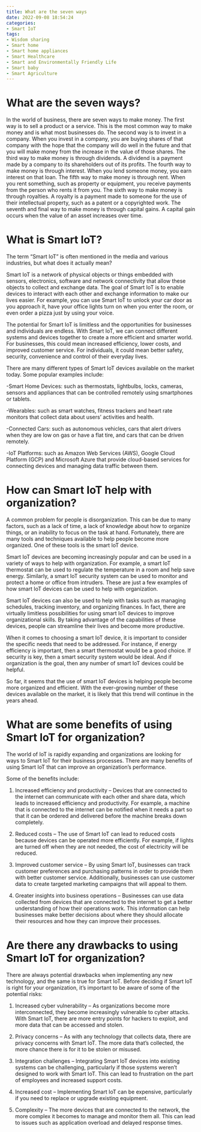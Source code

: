 ```yaml
---
title: What are the seven ways
date: 2022-09-08 18:54:24
categories:
- Smart IoT
tags:
- Wisdom sharing
- Smart home
- Smart home appliances
- Smart Healthcare
- Smart and Environmentally Friendly Life
- Smart baby
- Smart Agriculture
---
```



#  What are the seven ways?

In the world of business, there are seven ways to make money. The first way is to sell a product or a service. This is the most common way to make money and is what most businesses do. The second way is to invest in a company. When you invest in a company, you are buying shares of that company with the hope that the company will do well in the future and that you will make money from the increase in the value of those shares. The third way to make money is through dividends. A dividend is a payment made by a company to its shareholders out of its profits. The fourth way to make money is through interest. When you lend someone money, you earn interest on that loan. The fifth way to make money is through rent. When you rent something, such as property or equipment, you receive payments from the person who rents it from you. The sixth way to make money is through royalties. A royalty is a payment made to someone for the use of their intellectual property, such as a patent or a copyrighted work. The seventh and final way to make money is through capital gains. A capital gain occurs when the value of an asset increases over time.

#  What is Smart IoT? 

The term “Smart IoT” is often mentioned in the media and various industries, but what does it actually mean?

Smart IoT is a network of physical objects or things embedded with sensors, electronics, software and network connectivity that allow these objects to collect and exchange data. The goal of Smart IoT is to enable devices to interact with each other and exchange information to make our lives easier. For example, you can use Smart IoT to unlock your car door as you approach it, have your office lights turn on when you enter the room, or even order a pizza just by using your voice.

The potential for Smart IoT is limitless and the opportunities for businesses and individuals are endless. With Smart IoT, we can connect different systems and devices together to create a more efficient and smarter world. For businesses, this could mean increased efficiency, lower costs, and improved customer service. For individuals, it could mean better safety, security, convenience and control of their everyday lives.

There are many different types of Smart IoT devices available on the market today. Some popular examples include:

-Smart Home Devices: such as thermostats, lightbulbs, locks, cameras, sensors and appliances that can be controlled remotely using smartphones or tablets.

-Wearables: such as smart watches, fitness trackers and heart rate monitors that collect data about users’ activities and health.

-Connected Cars: such as autonomous vehicles, cars that alert drivers when they are low on gas or have a flat tire, and cars that can be driven remotely.

-IoT Platforms: such as Amazon Web Services (AWS), Google Cloud Platform (GCP) and Microsoft Azure that provide cloud-based services for connecting devices and managing data traffic between them.

#  How can Smart IoT help with organization?

A common problem for people is disorganization. This can be due to many factors, such as a lack of time, a lack of knowledge about how to organize things, or an inability to focus on the task at hand. Fortunately, there are many tools and techniques available to help people become more organized. One of these tools is the smart IoT device.

 Smart IoT devices are becoming increasingly popular and can be used in a variety of ways to help with organization. For example, a smart IoT thermostat can be used to regulate the temperature in a room and help save energy. Similarly, a smart IoT security system can be used to monitor and protect a home or office from intruders. These are just a few examples of how smart IoT devices can be used to help with organization.

Smart IoT devices can also be used to help with tasks such as managing schedules, tracking inventory, and organizing finances. In fact, there are virtually limitless possibilities for using smart IoT devices to improve organizational skills. By taking advantage of the capabilities of these devices, people can streamline their lives and become more productive.

When it comes to choosing a smart IoT device, it is important to consider the specific needs that need to be addressed. For instance, if energy efficiency is important, then a smart thermostat would be a good choice. If security is key, then a smart security system would be ideal. And if organization is the goal, then any number of smart IoT devices could be helpful.

So far, it seems that the use of smart IoT devices is helping people become more organized and efficient. With the ever-growing number of these devices available on the market, it is likely that this trend will continue in the years ahead.

#  What are some benefits of using Smart IoT for organization?

The world of IoT is rapidly expanding and organizations are looking for ways to Smart IoT for their business processes. There are many benefits of using Smart IoT that can improve an organization’s performance.

Some of the benefits include:

1. Increased efficiency and productivity – Devices that are connected to the internet can communicate with each other and share data, which leads to increased efficiency and productivity. For example, a machine that is connected to the internet can be notified when it needs a part so that it can be ordered and delivered before the machine breaks down completely.

2. Reduced costs – The use of Smart IoT can lead to reduced costs because devices can be operated more efficiently. For example, if lights are turned off when they are not needed, the cost of electricity will be reduced.

3. Improved customer service – By using Smart IoT, businesses can track customer preferences and purchasing patterns in order to provide them with better customer service. Additionally, businesses can use customer data to create targeted marketing campaigns that will appeal to them.

4. Greater insights into business operations – Businesses can use data collected from devices that are connected to the internet to get a better understanding of how their operations work. This information can help businesses make better decisions about where they should allocate their resources and how they can improve their processes.

#  Are there any drawbacks to using Smart IoT for organization?

There are always potential drawbacks when implementing any new technology, and the same is true for Smart IoT. Before deciding if Smart IoT is right for your organization, it’s important to be aware of some of the potential risks:

1. Increased cyber vulnerability – As organizations become more interconnected, they become increasingly vulnerable to cyber attacks. With Smart IoT, there are more entry points for hackers to exploit, and more data that can be accessed and stolen.

2. Privacy concerns – As with any technology that collects data, there are privacy concerns with Smart IoT. The more data that’s collected, the more chance there is for it to be stolen or misused.

3. Integration challenges – Integrating Smart IoT devices into existing systems can be challenging, particularly if those systems weren’t designed to work with Smart IoT. This can lead to frustration on the part of employees and increased support costs.

4. Increased cost – Implementing Smart IoT can be expensive, particularly if you need to replace or upgrade existing equipment.

5. Complexity – The more devices that are connected to the network, the more complex it becomes to manage and monitor them all. This can lead to issues such as application overload and delayed response times.